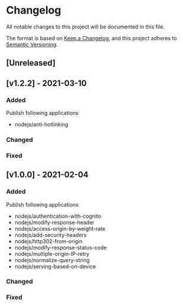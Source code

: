 # Changelog
All notable changes to this project will be documented in this file.

The format is based on [Keep a Changelog](https://keepachangelog.com/en/1.0.0/),
and this project adheres to [Semantic Versioning](https://semver.org/spec/v2.0.0.html).

## [Unreleased]

## [v1.2.2] - 2021-03-10
### Added
Publish following applications
- nodejs/anti-hotlinking


### Changed

### Fixed

## [v1.0.0] - 2021-02-04
### Added
Publish following applications
- nodejs/authentication-with-cognito
- nodejs/modify-response-header
- nodejs/access-origin-by-weight-rate
- nodejs/add-security-headers
- nodejs/http302-from-origin
- nodejs/modify-response-status-code
- nodejs/multiple-origin-IP-retry
- nodejs/normalize-query-string
- nodejs/serving-based-on-device


### Changed

### Fixed

